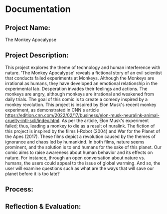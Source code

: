 # Documentation

## Project Name:
The Monkey Apocalypse 

## Project Description:
This project explores the theme of technology and human interference with nature. 'The Monkey Apocalypse' reveals a fictional story of an evil scientist that conducts failed experiments at Monkeys. Although the Monkeys are irrational as humans, they have developed an emotional relationship in the experimental lab. Desperation invades their feelings and actions. The monkeys are angry, although monkeys are irrational and weakened from daily trials. The goal of this comic is to create a comedy inspired by a monkey revolution.
This project is inspired by Elon Musk's recent monkey experiment, as demonstrated in CNN's article https://edition.cnn.com/2022/02/17/business/elon-musk-neuralink-animal-cruelty-intl-scli/index.html. As per the article, Elon Musk's experiment failed; thus, leading a monkey to die as a result of nuralink. The fiction of this project is inspired by the films I-Robot (2004) and War for the Planet of the Apes (2017). These films depict a revolution caused by the themes of ignorance and chaos led by humankind. In both films, nature seems prominent, and the solution is to end humans for the sake of this planet.
Our comic aims to raise awareness about human behavior and its effects on nature. For instance, through an open conversation about nature vs. humans, the users could appeal to the issue of global warming. And so, the user will examine questions such as what are the ways that will save our planet before it is too late?

## Process:


## Reflection & Evaluation:
